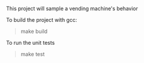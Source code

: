This project will sample a vending machine's behavior 

To build the project with gcc:
>make build

To run the unit tests 
>make test